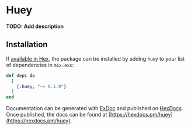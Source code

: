# Huey

**TODO: Add description**

## Installation

If [available in Hex](https://hex.pm/docs/publish), the package can be installed
by adding `huey` to your list of dependencies in `mix.exs`:

```elixir
def deps do
  [
    {:huey, "~> 0.1.0"}
  ]
end
```

Documentation can be generated with [ExDoc](https://github.com/elixir-lang/ex_doc)
and published on [HexDocs](https://hexdocs.pm). Once published, the docs can
be found at [https://hexdocs.pm/huey](https://hexdocs.pm/huey).


